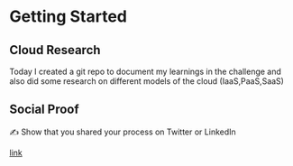 <!-- This is a template you can use for quick progress days. It removes a lot of the steps we encourage you to share in the longer template 000-DAY-ARTICLE-LONG-TEMPLATE.MD-->

# Getting Started

## Cloud Research
Today I created a git repo to document my learnings in the challenge and also did some research on different models of the cloud (IaaS,PaaS,SaaS)

## Social Proof

✍️ Show that you shared your process on Twitter or LinkedIn

[link](https://www.linkedin.com/feed/update/urn:li:activity:7015292715873550336/https://www.linkedin.com/feed/update/urn:li:activity:7015292715873550336/)
